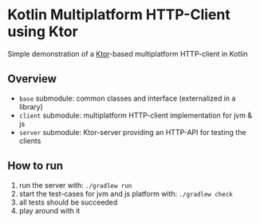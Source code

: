 # Kotlin Multiplatform HTTP-Client using Ktor

Simple demonstration of a [Ktor](https://ktor.io/)-based multiplatform HTTP-client in Kotlin

## Overview

- `base` submodule: common classes and interface (externalized in a library)
- `client` submodule: multiplatform HTTP-client implementation for jvm & js
- `server` submodule: Ktor-server providing an HTTP-API for testing the clients

## How to run

1. run the server with: `./gradlew run`
2. start the test-cases for jvm and js platform with: `./gradlew check`
3. all tests should be succeeded
4. play around with it